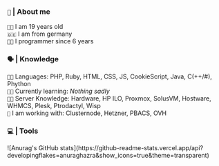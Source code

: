 <!-- 
  About me Section 
-->

<h3><code>👦</code> <b>|</b> About me</h3>

<code>👨‍🎓</code> I am 19 years old <br>
<code>🇩🇪</code> I am from germany <br>
<code>👨‍💻</code> I programmer since 6 years <br>

<!-- 
 Languages
-->

<h3><code>🗣</code> <b>|</b> Knowledge</h3>

<code>👨‍💻</code> Languages: PHP, Ruby, HTML, CSS, JS, CookieScript, Java, C(++/#), Phython <br>
<code>👨‍🏫</code> Currently learning: *Nothing sadly* <br>
<code>👨‍🏭</code> Server Knowledge: Hardware, HP ILO, Proxmox, SolusVM, Hostware, WHMCS, Plesk, Ptrodactyl, Wisp <br>
<code>🏢</code> I am working with: Clusternode, Hetzner, PBACS, OVH <br>

<!-- 
 Languages
-->

<h3><code>💻</code> <b>|</b> Tools</h3>
![Anurag's GitHub stats](https://github-readme-stats.vercel.app/api?developingflakes=anuraghazra&show_icons=true&theme=transparent)
